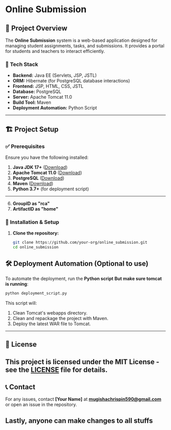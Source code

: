 # Online Submission

## 📌 Project Overview

The **Online Submission** system is a web-based application designed for managing student assignments, tasks, and submissions. It provides a portal for students and teachers to interact efficiently.

### 🔹 **Tech Stack**

- **Backend:** Java EE (Servlets, JSP, JSTL)
- **ORM:** Hibernate (for PostgreSQL database interactions)
- **Frontend:** JSP, HTML, CSS, JSTL
- **Database:** PostgreSQL
- **Server:** Apache Tomcat 11.0
- **Build Tool:** Maven
- **Deployment Automation:** Python Script

---

## 🏗️ Project Setup

### ✅ **Prerequisites**

Ensure you have the following installed:

1. **Java JDK 17+** ([Download](https://www.oracle.com/java/technologies/javase-downloads.html))
2. **Apache Tomcat 11.0** ([Download](https://tomcat.apache.org/download-11.cgi))
3. **PostgreSQL** ([Download](https://www.postgresql.org/download/))
4. **Maven** ([Download](https://maven.apache.org/download.cgi))
5. **Python 3.7+** (for deployment script)

---

6. **GroupID as "rca"**
7. **ArtifactID as "home"**

### 🚀 **Installation & Setup**

1. **Clone the repository:**
   ```sh
   git clone https://github.com/your-org/online_submission.git
   cd online_submission
   ```

## 🛠️ Deployment Automation (Optional to use)

To automate the deployment, run the **Python script** **But make sure tomcat is running**:

```sh
python deployment_script.py
```

This script will:

1. Clean Tomcat's webapps directory.
2. Clean and repackage the project with Maven.
3. Deploy the latest WAR file to Tomcat.

---

## 📜 License

## This project is licensed under the MIT License - see the [LICENSE](LICENSE) file for details.

## 📞 Contact

For any issues, contact **[Your Name]** at **mugishachrispin590@gmail.com** or open an issue in the repository.

## Lastly, anyone can make changes to all stuffs
